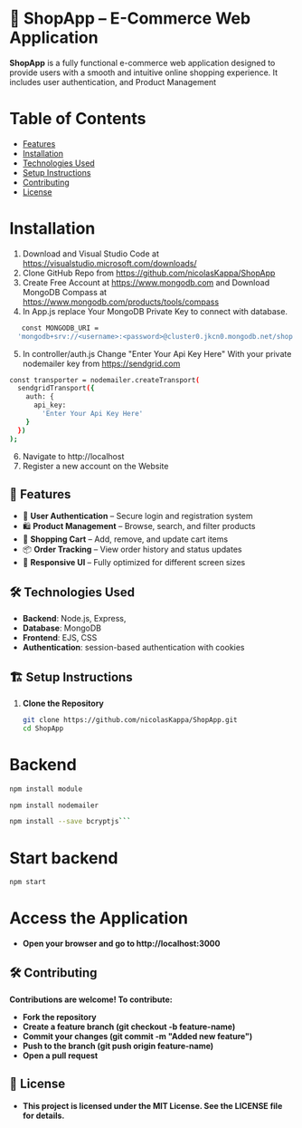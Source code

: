 # 🛒 ShopApp – E-Commerce Web Application

**ShopApp** is a fully functional e-commerce web application designed to provide users with a smooth and intuitive online shopping experience. It includes user authentication, and Product Management


# Table of Contents
- [Features](#Features)
- [Installation](#Installation)
- [Technologies Used](#Technologies_Used)
- [Setup Instructions](#Setup_Instructions)
- [Contributing](#Contributing)
- [License](#license)


# Installation

1. Download and Visual Studio Code at https://visualstudio.microsoft.com/downloads/
2. Clone GitHub Repo from https://github.com/nicolasKappa/ShopApp
3. Create Free Account at https://www.mongodb.com and Download MongoDB Compass at https://www.mongodb.com/products/tools/compass
4. In App.js replace Your MongoDB Private Key to connect with database.
```bash
   const MONGODB_URI =
  'mongodb+srv://<username>:<password>@cluster0.jkcn0.mongodb.net/shop';
   ```
5. In controller/auth.js Change "Enter Your Api Key Here" With your private nodemailer key from https://sendgrid.com
```bash 
const transporter = nodemailer.createTransport(
  sendgridTransport({
    auth: {
      api_key:
        'Enter Your Api Key Here'
    }
  })
);
```
6. Navigate to http://localhost
7. Register a new account on the Website



## 🚀 Features

- 🔐 **User Authentication** – Secure login and registration system  
- 🛍️ **Product Management** – Browse, search, and filter products  
- 🛒 **Shopping Cart** – Add, remove, and update cart items  
- 📦 **Order Tracking** – View order history and status updates  
- 🎨 **Responsive UI** – Fully optimized for different screen sizes  

## 🛠️ Technologies Used

- **Backend**: Node.js, Express,  
- **Database**: MongoDB
- **Frontend**: EJS, CSS
- **Authentication**: session-based authentication with cookies

## 🏗️ Setup Instructions

1. **Clone the Repository**  
   ```bash
   git clone https://github.com/nicolasKappa/ShopApp.git
   cd ShopApp
   ``` 

   
# Backend
```bash
npm install module
```

```bash
npm install nodemailer
```


```bash
npm install --save bcryptjs```
```

# Start backend
```bash
npm start
```

# Access the Application
 - **Open your browser and go to http://localhost:3000**

## 🛠️ Contributing 

 **Contributions are welcome! To contribute:**

- **Fork the repository**
- **Create a feature branch (git checkout -b feature-name)**   
- **Commit your changes (git commit -m "Added new feature")**
- **Push to the branch (git push origin feature-name)**
- **Open a pull request**

## 📄 License

 - **This project is licensed under the MIT License. See the LICENSE file for details.**





